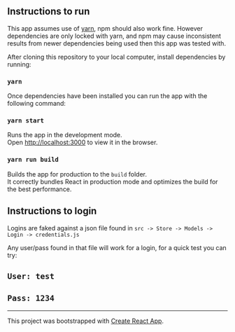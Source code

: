 ## Instructions to run

This app assumes use of [yarn](https://yarnpkg.com/), npm should also work fine.  However dependencies are only locked with yarn, and npm may cause inconsistent results from newer dependencies being used then this app was tested with.

After cloning this repository to your local computer, install dependencies by running:

### `yarn`

Once dependencies have been installed you can run the app with the following command:

### `yarn start`

Runs the app in the development mode.<br>
Open [http://localhost:3000](http://localhost:3000) to view it in the browser.


### `yarn run build`

Builds the app for production to the `build` folder.<br>
It correctly bundles React in production mode and optimizes the build for the best performance.

## Instructions to login

Logins are faked against a json file found in `src -> Store -> Models -> Login -> credentials.js`

Any user/pass found in that file will work for a login, for a quick test you can try:

## `User: test`
## `Pass: 1234`

<hr>

This project was bootstrapped with [Create React App](https://github.com/facebookincubator/create-react-app).